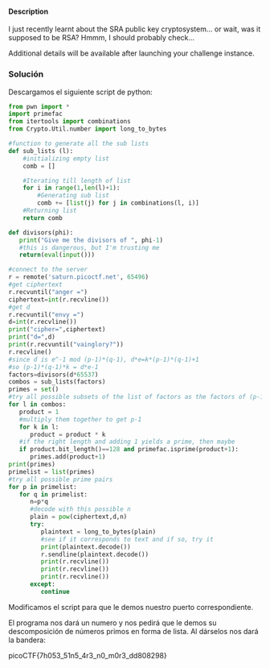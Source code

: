 #### Description

I just recently learnt about the SRA public key cryptosystem... or wait, was it supposed to be RSA? Hmmm, I should probably check...

Additional details will be available after launching your challenge instance.

### Solución
Descargamos el siguiente script de python:

```python
from pwn import *
import primefac
from itertools import combinations
from Crypto.Util.number import long_to_bytes

#function to generate all the sub lists
def sub_lists (l):
    #initializing empty list
    comb = []

    #Iterating till length of list
    for i in range(1,len(l)+1):
        #Generating sub list
        comb += [list(j) for j in combinations(l, i)]
    #Returning list
    return comb

def divisors(phi):
   print("Give me the divisors of ", phi-1)
   #this is dangerous, but I'm trusting me
   return(eval(input()))

#connect to the server
r = remote('saturn.picoctf.net', 65496)
#get ciphertext
r.recvuntil("anger =")
ciphertext=int(r.recvline())
#get d
r.recvuntil("envy =")
d=int(r.recvline())
print("cipher=",ciphertext)
print("d=",d)
print(r.recvuntil("vainglory?"))
r.recvline()
#since d is e^-1 mod (p-1)*(q-1), d*e=k*(p-1)*(q-1)+1
#so (p-1)*(q-1)*k = d*e-1
factors=divisors(d*65537)
combos = sub_lists(factors)
primes = set()
#try all possible subsets of the list of factors as the factors of (p-1)
for l in combos:
   product = 1
   #multiply them together to get p-1
   for k in l:
      product = product * k
   #if the right length and adding 1 yields a prime, then maybe
   if product.bit_length()==128 and primefac.isprime(product+1):
      primes.add(product+1)
print(primes)
primelist = list(primes)
#try all possible prime pairs
for p in primelist:
   for q in primelist:
      n=p*q
      #decode with this possible n
      plain = pow(ciphertext,d,n)
      try:
         plaintext = long_to_bytes(plain)
         #see if it corresponds to text and if so, try it
         print(plaintext.decode())
         r.sendline(plaintext.decode())
         print(r.recvline())
         print(r.recvline())
         print(r.recvline())
      except:
         continue
```
Modificamos el script para que le demos nuestro puerto correspondiente.

El programa nos dará un numero y nos pedirá que le demos su descomposición de números primos en forma de lista.
Al dárselos nos dará la bandera:

picoCTF{7h053_51n5_4r3_n0_m0r3_dd808298}

